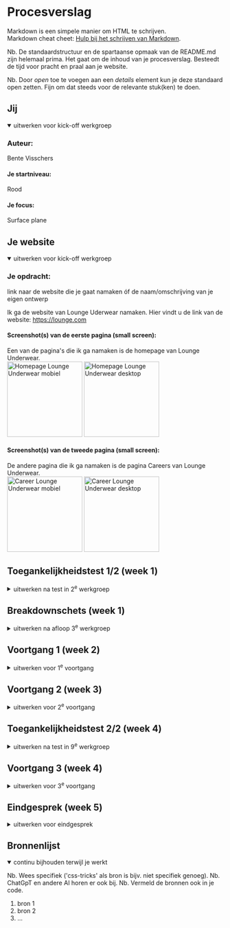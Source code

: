 # Procesverslag
Markdown is een simpele manier om HTML te schrijven.  
Markdown cheat cheet: [Hulp bij het schrijven van Markdown](https://github.com/adam-p/markdown-here/wiki/Markdown-Cheatsheet).

Nb. De standaardstructuur en de spartaanse opmaak van de README.md zijn helemaal prima. Het gaat om de inhoud van je procesverslag. Besteedt de tijd voor pracht en praal aan je website.

Nb. Door *open* toe te voegen aan een *details* element kun je deze standaard open zetten. Fijn om dat steeds voor de relevante stuk(ken) te doen.





## Jij

<details open>
  <summary>uitwerken voor kick-off werkgroep</summary>

  ### Auteur:
  Bente Visschers

  #### Je startniveau:
  Rood

  #### Je focus:
  Surface plane
 
</details>





## Je website

<details open>
  <summary>uitwerken voor kick-off werkgroep</summary>

  ### Je opdracht:
  link naar de website die je gaat namaken óf de naam/omschrijving van je eigen ontwerp
  
  Ik ga de website van Lounge Uderwear namaken. Hier vindt u de link van de website: https://lounge.com 

  #### Screenshot(s) van de eerste pagina (small screen): 
  Een van de pagina's die ik ga namaken is de homepage van Lounge Underwear.<br>
  <img src="readme-images/home_scherm_lounge.jpg" width="175px" alt="Homepage Lounge Underwear mobiel">
  <img src="readme-images/desktop_home_lounge.jpg" width="175px" alt="Homepage Lounge Underwear desktop">

  #### Screenshot(s) van de tweede pagina (small screen):
  De andere pagina die ik ga namaken is de pagina Careers van Lounge Underwear.<br>
  <img src="readme-images/career_scherm_lounge.jpg" width="175px" alt="Career Lounge Underwear mobiel">
  <img src="readme-images/desktop_career_lounge.jpg" width="175px" alt="Career Lounge Underwear desktop">
 
</details>



## Toegankelijkheidstest 1/2 (week 1)

<details>
  <summary>uitwerken na test in 2<sup>e</sup> werkgroep</summary>

  ### Bevindingen
  Lijst met je bevindingen die in de test naar voren kwamen:<br><br>
  <strong>Goed</strong><br>
•	Alle links worden op een logische manier doorlopen en geen enkele link wordt overgeslagen. Ook hebben alle links een logische naam, zodat ze herkenbaar zijn en duidelijk is waar ze naartoe leiden. <br>
•	Alle oriëntatiepunten worden goed doorlopen; hij gaat ze allemaal langs.<br>
•	De vensterspots worden goed uitgevoerd en laten het scherm en de knoppenbalk zien.<br>
•	Als ik het pijltje naar rechts gebruik, worden alle woorden doorlopen en gespeld in de navigatie, zie de afbeelding.<br>
<img src="readme-images/woorden_spellen.jpg" width="275" alt="afbeelding dat laat zien dat woorden op de juiste manier gespeld worden">

<strong>Niet goed</strong><br>
•	Als ik alle koppen wil doorlopen, gaat hij ze allemaal langs op de homepage, behalve de Black Friday- en Sunday Club-koppen; deze worden overgeslagen.<br>
•	De formuliervelden worden niet getoond als ik met mijn pijltje naar boven en beneden beweeg. Ik kom dan bij het logo in de navigatie, en VoiceOver zegt dan dat dit het laatste formulieronderdeel is of dat het niet gevonden is.<br>
<img src="readme-images/formulier_element_niet_gevonden.jpg" width="275" alt="formulier element wordt niet gevonden wordt getoond in de afbeelding"> <br>
•	Als ik de navigatie wil doorlopen, blijft deze hangen op het Lounge Underwear-logo.<br>
<img src="readme-images/navigatie_doorlopen.jpg" width="275" alt="Navigatie wordt niet goed doorlopen in de afbeelding"> <br>
•	VoiceOver doorloopt tekens, maar toont niet het juiste woord op het scherm terwijl het gespeld wordt. In Lounge Underwear zit namelijk geen “D.”<br>
<img src="readme-images/tekens_doorlopen.jpg" width="275" alt="Tekens worden niet juist doorlopen in de afbeelding"><br>
•	Het enige woord dat VoiceOver uitspreekt, is "Lounge." Verder spreekt hij geen woorden meer uit.<br>
<img src="readme-images/woord_uitspreken.jpg" width="275" alt="Niet alle woorden worden uitgesproken in de afbeelding"> <br>
•	Als ik door de website wil navigeren op de homepage, springt hij vaak terug naar de bovenkant van het scherm en gaat daarna verder waar hij gebleven was. Ook komt er soms een zwarte rand te staan om iets wat er niet is. Dan wordt er gezegd “lege regel”. Zie de foto, kijk in de rechterhoek bovenin.<br>
<img src="readme-images/lege_regel.jpg" width="275" alt="Lege regel getoond op afbeelding"> <br>
•	Onlogische volgorde onderaan de website in de footer. Als ik door de website navigeer met het pijltje naar beneden, gaat hij uiteindelijk van links naar rechts en dan weer naar links. Dit gaat van “Sign up to be..” naar “Discover,” dan naar “Help” en vervolgens naar “social iconen.”<br>
<img src="readme-images/onlogische_volgorde.jpg" width="275" alt="Afbeelding voor de onlogische volgorde"> <br>
•	VoiceOver leest de afbeelingsnamen voor, maar deze zijn erg lang en zeggen weinig over de afbeelding zelf. De vele cijfers maken het verwarrend.<br>
<img src="readme-images/afbeeldingsnaam.jpg" width="275" alt="woorden worden op de juiste manier gespeld in de afbeelding"><br>




</details>



## Breakdownschets (week 1)

<details>
  <summary>uitwerken na afloop 3<sup>e</sup> werkgroep</summary>

  ### de hele pagina Homepage: 
  <img src="readme-images/breakdownschets_homepage.jpg" width="175px" alt="breakdown van de hele pagina van de homepage">
  
  ### de hele pagina Career: 
  <img src="readme-images/breakdownschets_careers.jpg" width="175px" alt="breakdown van de hele career pagina">

  ### dynamisch deel menu: 
  <img src="readme-images/breakdownschets_menu.jpg" width="175px" alt="breakdown van een dynamisch deel het menu">


</details>





## Voortgang 1 (week 2)

<details>
  <summary>uitwerken voor 1<sup>e</sup> voortgang</summary>

  ### Stand van zaken
  hier dit ging goed & dit was lastig (neem ook screenshots op van delen van je website en code)<br>
 
 <strong>Wat er goed ging</strong><br>
  -Wat goed ging was het oefenen met Grid en Flexbox. Ik merk wel dat ik met Grid nog iets meer moeite heb omdat wij dit vorig jaar nog niet gehad hadden. De oefen oefeningen van Flexbox gingen mij goed af. <br>
  -Ook ging het mij goed af om een lettertype toe te voegen aan mijn CSS.<br>
  
  <img src="readme-images/grid_garden.jpg" width="175px" alt="scherm afbeelding van het eindscherm van grid garden, oefeningen gehaald!">
  
  <img src="readme-images/flexbox_froggy.jpg" width="175px" alt="scherm afbeelding van de laatste oefnening."> <br>
  <br>
  
  <strong>Wat was er nog lastig</strong><br>
  -De laatste oefening van Flexbox froggy vond ik erg lastig, hier kwam ik niet helemaal uit, zie de foto onder het kopje "Wat er goed ging".<br>
  -Het aanroepen van elementen zonder classes od id's vind ik nog lastig. <br>
  -Het plaatsen van een afbeelding achter tekst is mij nog niet gelukt na veel proberen, ik heb veel op internet gezocht naar uitleg, aan Chat GPT gevraagd en in mijn oude programmeer opdrachten gekeken.<br> 
  <img src="readme-images/achtergrond_afbeelding_code.jpg" width="175px" alt="scherm afbeelding van de code waarin je kunt zien dat ik heb geprobeerd een achtergrond afbeelding toe te voegen "> <br>
  
  -Het juiste element aanroepen vind ik lastig, de parent en children. Hierdoor voeg ik denk ik niet altijd op de juiste onderdelen flexbox toe waardoor het niet lukt of ik mis onderdelen in mijn html waar ik dit juist op moet aanroepen.<br>
   <img src="readme-images/html_flex.jpg" width="175px" alt="scherm afbeelding van de HTML code van mijn footer"> <br>
   <img src="readme-images/flex_footer.jpg" width="175px" alt="scherm afbeelding van de CSS code van mijn footer"> <br>
   
  <strong>Inzichten toegankelijkheid</strong><br>
  Via deze manieren kan ik mijn website toegankelijker maken dan dat het nu is: <br>
  • Gebruik maken van Aria_labels, en deze toe te voegen aan interactieve elementen, zoals knoppen en formulieren om extra context te bieden aan screenreaders.<br>
  • Ik moet ervoor zorgen dat alle afbeeldingen een logische beschrijvende alt-tekst hebben. <br>
  • Gebruik maken van "nav" en ervoor zorgen dat er een duidelijke hiërarchie is met koppen zoals h1 en h2.<br>
  • Ervoor zorgen dat er een goed kleurcontrast is tussen tekst en achtergrond. <br>
  • Gebruik maken van flexbox, grid en meida queries zodat de website responsief is. <br>
  • Kies leesbare lettertypes en pas de lettergrootte aan voor verschillende apparaten. <br>
  • Voeg toetsenbordondersteuning toe aan interactieve elementen zoals dropdownmenu's. <br>
  • Het beste is als ik ook een link toevoeg waarmee gebruikers direct naar de hoofdinhoud kunnen springen. <br>
  • Gebruik maken van Lazy loading voor afbeeldingen kan ervoor zorgen dat de snelheid van de website verbeterd. 


  ### Agenda voor meeting
  samen met je groepje opstellen

  | Vraag 1        | Vraag 2            | Vraag 3      | Vraag 4               |
  | ---            | ---                | ---          | ---                   |
  | Achtergrond    | Rekening houden met| Meer uitleg  | Wat is een goede      |
  | afbeelding     | grids? En wanneer  | over kleuren | planning om dit       |
  | toevoegen met  | wel divs of classes| in variabelen| project aan te        |
  | daaroverheen   | gebruiken?         | zetten       | houden zodat je alles |
  | tekst/ button  |                    |              | op tijd af krijgt?    |



  ### Verslag van meeting
  hier na afloop snel de uitkomsten van de meeting vastleggen. <br>
  <strong>Tijdens deze meeting heb ik veel nieuwe dinge n geleerd, ik zal hieronder alle punten toelichten: </strong><br><br>

- Hoe je gemakkelijk met grid tekst bovenop een afbeelding zet.<br>
<img src="readme-images/grid_uitgetekend.jpg" width="175px" alt="foto waarop een grid te zien is als die is uitgetekend met alle kolommen en rows"> <br>
<img src="readme-images/achtergrondafbeelding.jpg" width="175px" alt="foto van de code hoe je de afbeelding als achtergrond gebruikt"> <br>
- Alle fonts in een mapje ‘font’ zetten in je basiswebsite map. Hoofdletters mag als je het goed doet, gekke puntjes moet je wel weghalen.<br>
<img src="readme-images/fonts_mapje.jpg" width="175px" alt="scherm afbeelding van het fonts mapje in mijn basiswebsite"> <br>
- Via inspecteren en kenmerken kun je afbeeldingen en fonts downloaden en bekijken.<br>
- Wanneer je een normaal en Italic font hebt, dan 2x een fontface opnemen in je css bestand en dan bij font-style de stijl veranderen naar Italic. Ook heb ik over font-face geleerd dat als je wilt testen of je het goed toegepast hebt, dat je dan bijvoorbeeld je naam kan invullen bij de font-family. Als het lettertype blijft staan heb je het goed gedaan.<br>
<img src="readme-images/font_face.jpg" width="175px" alt="Code van hoe ik de font-face heb toegepast"> <br>
- Mobiele weergave uitzetten bij inspecteren, anders ontwerp je maar voor een grootte van een device. <br>
- Font-size: ..vw; Voor het meeschalen van tekst of afbeeldingen zodat het responsief is.<br>
- Font-size:clamp(1.5e  7vw, 5em); zodat de tekst niet kleiner wordt dan 1.5em en niet groter dan 5em.<br>
<img src="readme-images/clamp.jpg" width="175px" alt="scherm afbeelding van de code hoe clamp kan worden toegepast"> <br>
- List maken van articles bijvoorbeeld voor een carrousel. (Flexbox gebruiken)<br>
- li*3 betekent dat je op een snelle manier 3x een li hebt aangemaakt in je HTML = dat is emmet<br>
- nav>ul>li*5>a = dat is emmet voor een navigatie met een ul en li, de li wordt 5x aangemaakt, en daarin komt 5x een "a" te staan.<br>

</details>





## Voortgang 2 (week 3)

<details>
  <summary>uitwerken voor 2<sup>e</sup> voortgang</summary><br>
    

  ### Stand van zaken
  hier dit ging goed & dit was lastig (neem ook screenshots op van delen van je website en code)
  
  <strong>Wat er goed ging</strong><br>
    - Het plaatsen van een afbeelding op de achtergrond ging erg goed. <br>
    <img src="readme-images/achtergrond_afbeelding.png" width="175px" alt="achtergrond afbeelding toegepast in mijn website"> <br>
    -De pijltjes die ik heb gemaakt in de summery heb ik vervangen voor eigen pijltjes die beter passen bij de vormgeving, ook heb ik hier :has gebruikt in Css. <br>
    <img src="readme-images/summary.png" width="175px" alt="Pijltjes vervangen door eigen pijltjes, en aangepast met :has"> <br>
    - Het plaatsen van het zoekveld in het dropdown menu ging mij goed af, en deze dan niet tonen als het menu breder is dan 54em. <br><br>
    <img src="readme-images/menu_dropdown.png" width="175px" alt="afbeelding van het dropdownmenu"> <br>
    <strong>Wat was er nog lastig</strong><br>
    - Het menu icoon vervangen vond ik lastig, dit ga ik vrijdag in de les navragen. <br>
    <img src="readme-images/menu_icoon.png" width="175px" alt="afbeelding van het menu icoon wat niet gelukt is te vervangen"> <br>
    - Voor het maken van responsive website heb ik meer kennis nodig. <br>
    -Het menu op desktopformaat in het midden centreren vind ik lastig. <br>
    <img src="readme-images/menu_centreren.png" width="175px" alt="afbeelding van mijn menu wat niet gecentreerd is"> <br>
    -De social iconen links uitlijnen is mij nog niet gelukt na veel proberen. <br>
    <img src="readme-images/social_iconen.png" width="175px" alt="afbeelding van de uitlijnng van mijn social iconen"> <br>

  ### Agenda voor meeting
  samen met je groepje opstellen

  | student 1      | student 2          | student 3    | student 4        |
  | ---            | ---                | ---          | ---              |
  | Menu icoon     | Margin gebruiken   | Website      | Uitlijnen iconen |
  | verdwenen      | om onderdelen goed | responsive   |
  | ...            | uit te lijnen      | maken        |                  |


  ### Verslag van meeting
  hier na afloop snel de uitkomsten van de meeting vastleggen

  - punt 1
  - punt 2
  - nog een punt
- ...

</details>





## Toegankelijkheidstest 2/2 (week 4)

<details>
  <summary>uitwerken na test in 9<sup>e</sup> werkgroep</summary>

  ### Bevindingen
  Lijst met je bevindingen die in de test naar voren kwamen (geef ook aan wat er verbeterd is):

</details>





## Voortgang 3 (week 4)

<details>
  <summary>uitwerken voor 3<sup>e</sup> voortgang</summary>

  ### Stand van zaken
  hier dit ging goed & dit was lastig (neem ook screenshots op van delen van je website en code)


  ### Agenda voor meeting
  samen met je groepje opstellen

  | student 1      | student 2          | student 3    | student 4        |
  | ---            | ---                | ---          | ---              |
  | dit bespreken  | en dit             | en ik dit    | en dan ik dat    |
  | en dat ook nog | dit als er tijd is | nog een punt | dit wil ik zeker |
  | ...            | ...                | ...          | ...              |


  ### Verslag van meeting
  hier na afloop snel de uitkomsten van de meeting vastleggen

  - punt 1
  - punt 2
  - nog een punt
  - ...

</details>





## Eindgesprek (week 5)

<details>
  <summary>uitwerken voor eindgesprek</summary>

  ### Je uitkomst - karakteristiek screenshots:
  <img src="readme-images/dummy-plaatje.jpg" width="375px" alt="uitomst opdracht 1">


  ### Dit ging goed/Heb ik geleerd: 
  Korte omschrijving met plaatjes

  <img src="readme-images/dummy-plaatje.jpg" width="375px" alt="top">


  ### Dit was lastig/Is niet gelukt:
  Korte omschrijving met plaatjes

  <img src="readme-images/dummy-plaatje.jpg" width="375px" alt="bummer">
</details>





## Bronnenlijst

<details open>
  <summary>continu bijhouden terwijl je werkt</summary>

  Nb. Wees specifiek ('css-tricks' als bron is bijv. niet specifiek genoeg). 
  Nb. ChatGpT en andere AI horen er ook bij.
  Nb. Vermeld de bronnen ook in je code.

  1. bron 1
  2. bron 2
  3. ...

</details>